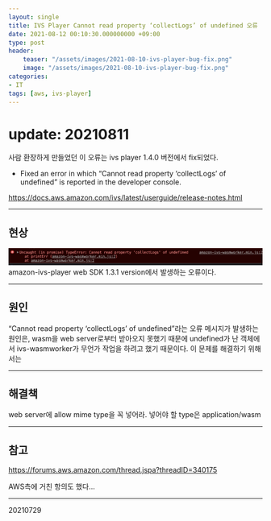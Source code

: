 ```yaml
---
layout: single
title: IVS Player Cannot read property ‘collectLogs’ of undefined 오류
date: 2021-08-12 00:10:30.000000000 +09:00
type: post
header:
    teaser: "/assets/images/2021-08-10-ivs-player-bug-fix.png"
    image: "/assets/images/2021-08-10-ivs-player-bug-fix.png"
categories:
- IT
tags: [aws, ivs-player]
---
```


# update: 20210811

사람 환장하게 만들었던 이 오류는 ivs player 1.4.0 버전에서 fix되었다.

- Fixed an error in which “Cannot read property ‘collectLogs’ of undefined” is reported in the developer console.

https://docs.aws.amazon.com/ivs/latest/userguide/release-notes.html

-----------

## 현상
![error](/assets/images/2021-08-10-ivs-player-bug-fix.png)
amazon-ivs-player web SDK 1.3.1 version에서 발생하는 오류이다.

-----------

## 원인
“Cannot read property ‘collectLogs’ of undefined”라는 오류 메시지가 발생하는 원인은, wasm을 web server로부터 받아오지 못했기 때문에 undefined가 난 객체에서 ivs-wasmworker가 무언가 작업을 하려고 했기 때문이다. 이 문제를 해결하기 위해서는

-----------

## 해결책
web server에 allow mime type을 꼭 넣어라. 넣어야 할 type은 application/wasm

-----------

## 참고
https://forums.aws.amazon.com/thread.jspa?threadID=340175

AWS측에 거친 항의도 했다...

-----------

20210729
